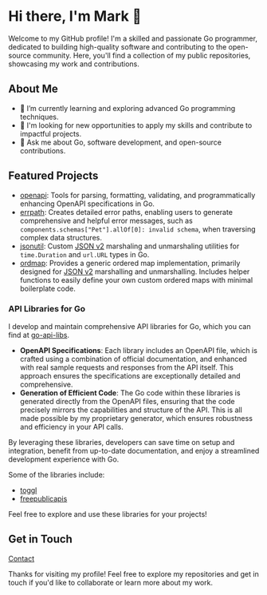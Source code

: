 # Hi there, I'm Mark 👋

Welcome to my GitHub profile! I'm a skilled and passionate Go programmer, dedicated to building high-quality software and contributing to the open-source community. Here, you'll find a collection of my public repositories, showcasing my work and contributions.

## About Me

- 🌱 I’m currently learning and exploring advanced Go programming techniques.
- 💼 I'm looking for new opportunities to apply my skills and contribute to impactful projects.
- 💬 Ask me about Go, software development, and open-source contributions.

## Featured Projects

- [openapi](https://github.com/MarkRosemaker/openapi): Tools for parsing, formatting, validating, and programmatically enhancing OpenAPI specifications in Go.
- [errpath](https://github.com/MarkRosemaker/errpath): Creates detailed error paths, enabling users to generate comprehensive and helpful error messages, such as `components.schemas["Pet"].allOf[0]: invalid schema`, when traversing complex data structures.
- [jsonutil](https://github.com/MarkRosemaker/jsonutil): Custom [JSON v2](https://github.com/go-json-experiment/json) marshaling and unmarshaling utilities for `time.Duration` and `url.URL` types in Go.
- [ordmap](https://github.com/MarkRosemaker/ordmap): Provides a generic ordered map implementation, primarily designed for [JSON v2](https://github.com/go-json-experiment/json) marshalling and unmarshalling. Includes helper functions to easily define your own custom ordered maps with minimal boilerplate code.

### API Libraries for Go

I develop and maintain comprehensive API libraries for Go, which you can find at [go-api-libs](https://github.com/go-api-libs).

- **OpenAPI Specifications**: Each library includes an OpenAPI file, which is crafted using a combination of official documentation, and enhanced with real sample requests and responses from the API itself. This approach ensures the specifications are exceptionally detailed and comprehensive.
- **Generation of Efficient Code**: The Go code within these libraries is generated directly from the OpenAPI files, ensuring that the code precisely mirrors the capabilities and structure of the API. This is all made possible by my proprietary generator, which ensures robustness and efficiency in your API calls.

By leveraging these libraries, developers can save time on setup and integration, benefit from up-to-date documentation, and enjoy a streamlined development experience with Go.

Some of the libraries include:
- [toggl](https://github.com/go-api-libs/toggl)
- [freepublicapis](https://github.com/go-api-libs/freepublicapis)

Feel free to explore and use these libraries for your projects!

## Get in Touch

<!-- 
TODO:
- [LinkedIn]()
- [Twitter]()
-->
[Contact](https://markgo.dev/contact)

Thanks for visiting my profile! Feel free to explore my repositories and get in touch if you'd like to collaborate or learn more about my work.